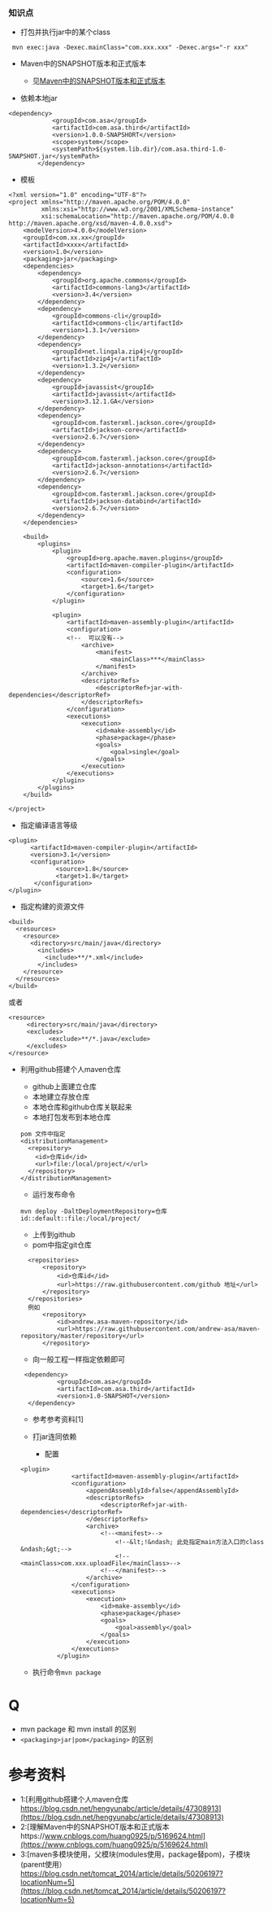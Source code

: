 ### 知识点
+  打包并执行jar中的某个class
```
 mvn exec:java -Dexec.mainClass="com.xxx.xxx" -Dexec.args="-r xxx"
```
+ Maven中的SNAPSHOT版本和正式版本
  + 见[Maven中的SNAPSHOT版本和正式版本](https://www.cnblogs.com/huang0925/p/5169624.html)
  
+ 依赖本地jar
```
<dependency>
            <groupId>com.asa</groupId>
            <artifactId>com.asa.third</artifactId>
            <version>1.0.0-SNAPSHORT</version>
            <scope>system</scope>
            <systemPath>${system.lib.dir}/com.asa.third-1.0-SNAPSHOT.jar</systemPath>
        </dependency>
```
+  模板

```
<?xml version="1.0" encoding="UTF-8"?>
<project xmlns="http://maven.apache.org/POM/4.0.0"
         xmlns:xsi="http://www.w3.org/2001/XMLSchema-instance"
         xsi:schemaLocation="http://maven.apache.org/POM/4.0.0 http://maven.apache.org/xsd/maven-4.0.0.xsd">
    <modelVersion>4.0.0</modelVersion>
    <groupId>com.xx.xx</groupId>
    <artifactId>xxxx</artifactId>
    <version>1.0</version>
    <packaging>jar</packaging>
    <dependencies>
        <dependency>
            <groupId>org.apache.commons</groupId>
            <artifactId>commons-lang3</artifactId>
            <version>3.4</version>
        </dependency>
        <dependency>
            <groupId>commons-cli</groupId>
            <artifactId>commons-cli</artifactId>
            <version>1.3.1</version>
        </dependency>
        <dependency>
            <groupId>net.lingala.zip4j</groupId>
            <artifactId>zip4j</artifactId>
            <version>1.3.2</version>
        </dependency>
        <dependency>
            <groupId>javassist</groupId>
            <artifactId>javassist</artifactId>
            <version>3.12.1.GA</version>
        </dependency>
        <dependency>
            <groupId>com.fasterxml.jackson.core</groupId>
            <artifactId>jackson-core</artifactId>
            <version>2.6.7</version>
        </dependency>
        <dependency>
            <groupId>com.fasterxml.jackson.core</groupId>
            <artifactId>jackson-annotations</artifactId>
            <version>2.6.7</version>
        </dependency>
        <dependency>
            <groupId>com.fasterxml.jackson.core</groupId>
            <artifactId>jackson-databind</artifactId>
            <version>2.6.7</version>
        </dependency>
    </dependencies>

    <build>
        <plugins>
            <plugin>
                <groupId>org.apache.maven.plugins</groupId>
                <artifactId>maven-compiler-plugin</artifactId>
                <configuration>
                    <source>1.6</source>
                    <target>1.6</target>
                </configuration>
            </plugin>

            <plugin>
                <artifactId>maven-assembly-plugin</artifactId>
                <configuration>
                <!--  可以没有-->
                    <archive>
                        <manifest>
                            <mainClass>***</mainClass>
                        </manifest>
                    </archive>
                    <descriptorRefs>
                        <descriptorRef>jar-with-dependencies</descriptorRef>
                    </descriptorRefs>
                </configuration>
                <executions>
                    <execution>
                        <id>make-assembly</id>
                        <phase>package</phase>
                        <goals>
                            <goal>single</goal>
                        </goals>
                    </execution>
                </executions>
            </plugin>
        </plugins>
    </build>

</project>
```

+ 指定编译语言等级

```
<plugin>
      <artifactId>maven-compiler-plugin</artifactId>
      <version>3.1</version>
      <configuration>
             <source>1.8</source>
             <target>1.8</target>
       </configuration>
</plugin>

```

+ 指定构建的资源文件

```
<build>  
  <resources>  
    <resource>  
      <directory>src/main/java</directory>  
        <includes>  
          <include>**/*.xml</include>  
        </includes>  
    </resource>  
  </resources>  
</build> 
```
或者

```
<resource>
     <directory>src/main/java</directory>
     <excludes>
           <exclude>**/*.java</exclude>
     </excludes>
</resource>
```

+ 利用github搭建个人maven仓库
  + github上面建立仓库
  + 本地建立存放仓库
  + 本地仓库和github仓库关联起来
  + 本地打包发布到本地仓库
  
  ```
  pom 文件中指定
  <distributionManagement>
    <repository>
      <id>仓库id</id>
      <url>file:/local/project/</url>
    </repository>
  </distributionManagement>
  ```
  + 运行发布命令
  
  ```
  mvn deploy -DaltDeploymentRepository=仓库id::default::file:/local/project/
  ```
  + 上传到github
  + pom中指定git仓库
  
  ```
    <repositories>
        <repository>
            <id>仓库id</id>
            <url>https://raw.githubusercontent.com/github 地址</url>
        </repository>
    </repositories>
    例如
        <repository>
            <id>andrew.asa-maven-repository</id>
            <url>https://raw.githubusercontent.com/andrew-asa/maven-repository/master/repository</url>
        </repository>
  ```
  + 向一般工程一样指定依赖即可
  
  ```
   <dependency>
            <groupId>com.asa</groupId>
            <artifactId>com.asa.third</artifactId>
            <version>1.0-SNAPSHOT</version>
    </dependency>
  ```
  + 参考参考资料[1]

  + 打jar连同依赖
     + 配置
     
  ```
  <plugin>
                <artifactId>maven-assembly-plugin</artifactId>
                <configuration>
                    <appendAssemblyId>false</appendAssemblyId>
                    <descriptorRefs>
                        <descriptorRef>jar-with-dependencies</descriptorRef>
                    </descriptorRefs>
                    <archive>
                        <!--<manifest>-->
                            <!--&lt;!&ndash; 此处指定main方法入口的class &ndash;&gt;-->
                            <!--<mainClass>com.xxx.uploadFile</mainClass>-->
                        <!--</manifest>-->
                    </archive>
                </configuration>
                <executions>
                    <execution>
                        <id>make-assembly</id>
                        <phase>package</phase>
                        <goals>
                            <goal>assembly</goal>
                        </goals>
                    </execution>
                </executions>
            </plugin>
  ```
  
   + 执行命令`mvn package`
  

# Q
+ mvn package 和 mvn install 的区别
+ `<packaging>jar|pom</packaging>` 的区别

# 参考资料
+ 1:[利用github搭建个人maven仓库 https://blog.csdn.net/hengyunabc/article/details/47308913](https://blog.csdn.net/hengyunabc/article/details/47308913)
+ 2:[理解Maven中的SNAPSHOT版本和正式版本https://www.cnblogs.com/huang0925/p/5169624.html](https://www.cnblogs.com/huang0925/p/5169624.html)
+ 3:[maven多模块使用，父模块(modules使用，package替pom)，子模块(parent使用） https://blog.csdn.net/tomcat_2014/article/details/50206197?locationNum=5](https://blog.csdn.net/tomcat_2014/article/details/50206197?locationNum=5)